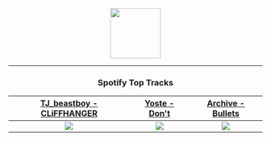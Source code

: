 <p align="center">
  <a href="https://www.tobiasmichael.de">
    <img src="https://tobiasmichael.de/assets/logo.gif" width="100" height="100"/>
  </a>
</p>

---

<h3 align="center">Spotify Top Tracks</h3>

[TJ_beastboy - CLiFFHANGER](https://open.spotify.com/track/5VxhTi6OUdCx5J5p5BOxhE)|[Yoste - Don't](https://open.spotify.com/track/6dH3TxJJ3lkdHvoqq8GN5o)|[Archive - Bullets](https://open.spotify.com/track/5zxJ3BZyd6BK2gX4b2RnB4)
:---:|:----:|:----:
<img src="https://i.scdn.co/image/ab67616d00001e02e1e12b30abe8f28fb0d259b4"/>|<img src="https://i.scdn.co/image/ab67616d00001e0260e88faf89186dff4b6576ec"/>|<img src="https://i.scdn.co/image/ab67616d00001e02b1e190c39ad5be2aa8857885"/>